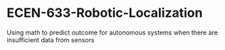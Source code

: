 # ECEN-633-Robotic-Localization

Using math to predict outcome for autonomous systems when there are insufficient data from sensors
